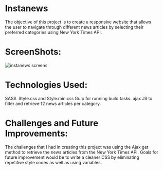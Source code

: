 # Instanews

The objective of this project is to create a responsive website that allows the user to navigate through different news articles by selecting their preferred categories using New York Times API.

# ScreenShots: 

![instanews screens](https://user-images.githubusercontent.com/38142960/44937939-b1556800-ad30-11e8-9ac1-53918b3854f7.jpg)


# Technologies Used:

SASS.
Style.css and Style.min.css
Gulp for running build tasks.
ajax JS to filter and retrieve 12 news articles per category.

# Challenges and Future Improvements:

The challenges that I had in creating this project was using the Ajax get method to retrieve the news articles from the New York Times API. Goals for future improvement would be to write a cleaner CSS by eliminating repetitive style codes as well as using variables. 
